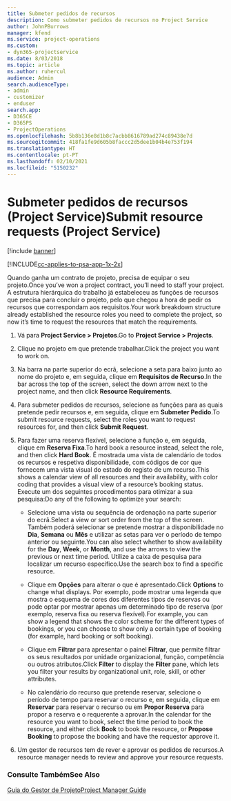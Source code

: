 ```yaml
---
title: Submeter pedidos de recursos
description: Como submeter pedidos de recursos no Project Service
author: JohnPBurrows
manager: kfend
ms.service: project-operations
ms.custom:
- dyn365-projectservice
ms.date: 8/03/2018
ms.topic: article
ms.author: ruhercul
audience: Admin
search.audienceType:
- admin
- customizer
- enduser
search.app:
- D365CE
- D365PS
- ProjectOperations
ms.openlocfilehash: 5b8b136e8d1b8c7acbb8616789ad274c89438e7d
ms.sourcegitcommit: 418fa1fe9d605b8faccc2d5dee1b04b4e753f194
ms.translationtype: HT
ms.contentlocale: pt-PT
ms.lasthandoff: 02/10/2021
ms.locfileid: "5150232"
---
```

# <a name="submit-resource-requests-project-service"></a><span data-ttu-id="53da0-103">Submeter pedidos de recursos (Project Service)</span><span class="sxs-lookup"><span data-stu-id="53da0-103">Submit resource requests (Project Service)</span></span>

[!include [banner](../includes/psa-now-project-operations.md)]

[!INCLUDE[cc-applies-to-psa-app-1x-2x](../includes/cc-applies-to-psa-app-1x-2x.md)]

<span data-ttu-id="53da0-104">Quando ganha um contrato de projeto, precisa de equipar o seu projeto.</span><span class="sxs-lookup"><span data-stu-id="53da0-104">Once you’ve won a project contract, you’ll need to staff your project.</span></span> <span data-ttu-id="53da0-105">A estrutura hierárquica do trabalho já estabeleceu as funções de recursos que precisa para concluir o projeto, pelo que chegou a hora de pedir os recursos que correspondam aos requisitos.</span><span class="sxs-lookup"><span data-stu-id="53da0-105">Your work breakdown structure already established the resource roles you need to complete the project, so now it’s time to request the resources that match the requirements.</span></span>  
  
1.  <span data-ttu-id="53da0-106">Vá para **Project Service > Projetos**.</span><span class="sxs-lookup"><span data-stu-id="53da0-106">Go to **Project Service > Projects**.</span></span>  
  
2.  <span data-ttu-id="53da0-107">Clique no projeto em que pretende trabalhar.</span><span class="sxs-lookup"><span data-stu-id="53da0-107">Click the project you want to work on.</span></span>  
  
3.  <span data-ttu-id="53da0-108">Na barra na parte superior do ecrã, selecione a seta para baixo junto ao nome do projeto e, em seguida, clique em **Requisitos de Recurso**.</span><span class="sxs-lookup"><span data-stu-id="53da0-108">In the bar across the top of the screen, select the down arrow next to the project name, and then click **Resource Requirements**.</span></span>  
  
4.  <span data-ttu-id="53da0-109">Para submeter pedidos de recursos, selecione as funções para as quais pretende pedir recursos e, em seguida, clique em **Submeter Pedido**.</span><span class="sxs-lookup"><span data-stu-id="53da0-109">To submit resource requests, select the roles you want to request resources for, and then click **Submit Request**.</span></span>  
  
5.  <span data-ttu-id="53da0-110">Para fazer uma reserva flexível, selecione a função e, em seguida, clique em **Reserva Fixa**.</span><span class="sxs-lookup"><span data-stu-id="53da0-110">To hard book a resource instead, select the role, and then click **Hard Book**.</span></span> <span data-ttu-id="53da0-111">É mostrada uma vista de calendário de todos os recursos e respetiva disponibilidade, com códigos de cor que fornecem uma vista visual do estado do registo de um recurso.</span><span class="sxs-lookup"><span data-stu-id="53da0-111">This shows a calendar view of all resources and their availability, with color coding that provides a visual view of a resource’s booking status.</span></span> <span data-ttu-id="53da0-112">Execute um dos seguintes procedimentos para otimizar a sua pesquisa:</span><span class="sxs-lookup"><span data-stu-id="53da0-112">Do any of the following to optimize your search:</span></span>  
  
    -   <span data-ttu-id="53da0-113">Selecione uma vista ou sequência de ordenação na parte superior do ecrã.</span><span class="sxs-lookup"><span data-stu-id="53da0-113">Select a view or sort order from the top of the screen.</span></span> <span data-ttu-id="53da0-114">Também poderá selecionar se pretende mostrar a disponibilidade no **Dia**, **Semana** ou **Mês** e utilizar as setas para ver o período de tempo anterior ou seguinte.</span><span class="sxs-lookup"><span data-stu-id="53da0-114">You can also select whether to show availability for the **Day**, **Week**, or **Month**, and use the arrows to view the previous or next time period.</span></span> <span data-ttu-id="53da0-115">Utilize a caixa de pesquisa para localizar um recurso específico.</span><span class="sxs-lookup"><span data-stu-id="53da0-115">Use the search box to find a specific resource.</span></span>  
  
    -   <span data-ttu-id="53da0-116">Clique em **Opções** para alterar o que é apresentado.</span><span class="sxs-lookup"><span data-stu-id="53da0-116">Click **Options** to change what displays.</span></span> <span data-ttu-id="53da0-117">Por exemplo, pode mostrar uma legenda que mostra o esquema de cores dos diferentes tipos de reservas ou pode optar por mostrar apenas um determinado tipo de reserva (por exemplo, reserva fixa ou reserva flexível).</span><span class="sxs-lookup"><span data-stu-id="53da0-117">For example, you can show a legend that shows the color scheme for the different types of bookings, or you can choose to show only a certain type of booking (for example, hard booking or soft booking).</span></span>  
  
    -   <span data-ttu-id="53da0-118">Clique em **Filtrar** para apresentar o painel **Filtrar**, que permite filtrar os seus resultados por unidade organizacional, função, competência ou outros atributos.</span><span class="sxs-lookup"><span data-stu-id="53da0-118">Click **Filter** to display the **Filter** pane, which lets you filter your results by organizational unit, role, skill, or other attributes.</span></span>  
  
    -   <span data-ttu-id="53da0-119">No calendário do recurso que pretende reservar, selecione o período de tempo para reservar o recurso e, em seguida, clique em **Reservar** para reservar o recurso ou em **Propor Reserva** para propor a reserva e o requerente a aprovar.</span><span class="sxs-lookup"><span data-stu-id="53da0-119">In the calendar for the resource you want to book, select the time period to book the resource, and either click **Book** to book the resource, or **Propose Booking** to propose the booking and have the requestor approve it.</span></span>  
  
6.  <span data-ttu-id="53da0-120">Um gestor de recursos tem de rever e aprovar os pedidos de recursos.</span><span class="sxs-lookup"><span data-stu-id="53da0-120">A resource manager needs to review and approve your resource requests.</span></span>  
  
### <a name="see-also"></a><span data-ttu-id="53da0-121">Consulte Também</span><span class="sxs-lookup"><span data-stu-id="53da0-121">See Also</span></span>  
 [<span data-ttu-id="53da0-122">Guia do Gestor de Projeto</span><span class="sxs-lookup"><span data-stu-id="53da0-122">Project Manager Guide</span></span>](../psa/project-manager-guide.md)
